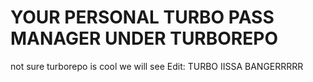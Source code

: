 # YOUR PERSONAL TURBO PASS MANAGER UNDER TURBOREPO

not sure turborepo is cool we will see
Edit: TURBO IISSA BANGERRRRR

